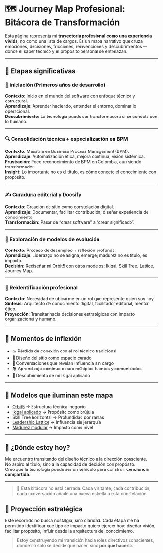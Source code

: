 # 🗺️ Journey Map Profesional: Bitácora de Transformación

Esta página representa mi **trayectoria profesional como una experiencia vivida**, no como una lista de cargos. Es un mapa narrativo que cruza emociones, decisiones, fricciones, reinvenciones y descubrimientos —donde el saber técnico y el propósito personal se entrelazan.

---

## 🌱 Etapas significativas

### 🧱 Iniciación (Primeros años de desarrollo)

**Contexto**: Inicio en el mundo del software con enfoque técnico y estructural.  
**Aprendizaje**: Aprender haciendo, entender el entorno, dominar lo operacional.  
**Descubrimiento**: La tecnología puede ser transformadora si se conecta con lo humano.

---

### 🔍 Consolidación técnica + especialización en BPM

**Contexto**: Maestría en Business Process Management (BPM).  
**Aprendizaje**: Automatización ética, mejora continua, visión sistémica.  
**Frustración**: Poco reconocimiento de BPM en Colombia, aún siendo transformador.  
**Insight**: Lo importante no es el título, es cómo conecto el conocimiento con propósito.

---

### ✍️ Curaduría editorial y Docsify

**Contexto**: Creación de sitio como constelación digital.  
**Aprendizaje**: Documentar, facilitar contribución, diseñar experiencia de conocimiento.  
**Transformación**: Pasar de “crear software” a “crear significado”.

---

### 🧭 Exploración de modelos de evolución

**Contexto**: Proceso de desempleo + reflexión profunda.  
**Aprendizaje**: Liderazgo no se asigna, emerge; madurez no es título, es impacto.  
**Decisión**: Rediseñar mi Orbit5 con otros modelos: Ikigai, Skill Tree, Lattice, Journey Map.

---

### 🌌 Reidentificación profesional

**Contexto**: Necesidad de ubicarme en un rol que represente quién soy hoy.  
**Síntesis**: Arquitecto de conocimiento digital, facilitador editorial, mentor ético.  
**Proyección**: Transitar hacia decisiones estratégicas con impacto organizacional y humano.

---

## 📘 Momentos de inflexión

- 📉 Pérdida de conexión con el rol técnico tradicional
- 🧩 Diseño del sitio como espacio curado
- 💬 Conversaciones que revelan influencia sin cargo
- 📚 Aprendizaje continuo desde múltiples fuentes y comunidades
- 🌱 Descubrimiento de mi Ikigai aplicado

---

## 🔗 Modelos que iluminan este mapa

- [Orbit5](./orbit5.md) → Estructura técnica-negocio  
- [Ikigai aplicado](./ikigai.md) → Propósito como brújula  
- [Skill Tree horizontal](./skill-tree.md) → Profundidad por ramas  
- [Leadership Lattice](./leadership-lattice.md) → Influencia sin jerarquía  
- [Madurez modular](./modular-maturity.md) → Impacto como nivel

---

## 🧭 ¿Dónde estoy hoy?

Me encuentro transitando del diseño técnico a la dirección consciente.  
No aspiro al título, sino a la capacidad de decisión con propósito.  
Creo que la tecnología puede ser un vehículo para construir **conciencia compartida**.

---

> 📘 Esta bitácora no está cerrada. Cada visitante, cada contribución, cada conversación añade una nueva estrella a esta constelación.

## 🎯 Proyección estratégica

Este recorrido no busca nostalgia, sino claridad. Cada etapa me ha permitido identificar qué tipo de impacto quiero ejercer hoy: diseñar visión, facilitar propósito, influir desde la arquitectura del conocimiento.

> Estoy construyendo mi transición hacia roles directivos conscientes, donde no sólo se decide qué hacer, sino **por qué hacerlo**.
